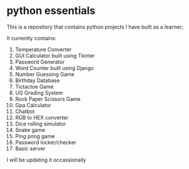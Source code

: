 # python essentials
This is a repository that contains python projects I have built as a learner;

It currently contains:
1. Temperature Converter
2. GUI Calculator built using Tkinter
3. Password Generator
4. Word Counter built using Django
5. Number Guessing Game
6. Birthday Database
7. Tictactoe Game
8. UG Grading System
9. Rock Paper Scissors Game
10. Gpa Calculator
11. Chatbot
12. RGB to HEX converter
13. Dice rolling simulator
14. Snake game
15. Ping pong game
16. Password locker/checker
17. Basic server

I will be updating it occassionally

